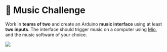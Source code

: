 # 🎵 Music Challenge

Work in **teams of two** and create an Arduino **music interface** using at least **two inputs**. The interface should trigger music on a computer using [Mio](advanced/keyboard-midi.md#mio), and the music software of your choice. 

![](https://lh3.googleusercontent.com/lTJHrWco6aHzfYDtcibIqAs4YJ1y5MnBnJWTL76KHfAm5FaioSEZ9rf5mJX41cLNNUaf292YIDk1HWMZBNuhuUfTh88Mvalk7G53acHDHs6o6oJ_vTATBNzslL62z3GlXxnwCnql)

